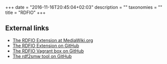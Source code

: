 +++
date = "2016-11-16T20:45:04+02:03"
description = ""
taxonomies = ""
title = "RDFIO"
+++

## External links

- [The RDFIO Extension at MediaWiki.org](https://www.mediawiki.org/wiki/Extension:RDFIO)
- [The RDFIO Extension on GitHub](https://github.com/rdfio/RDFIO)
- [The RDFIO Vagrant box on GitHub](https://github.com/rdfio/rdfio-vagrantbox)
- [The rdf2smw tool on GitHub](https://github.com/rdfio/rdf2smw)
